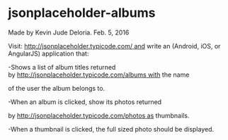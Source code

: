 # jsonplaceholder-albums
Made by Kevin Jude Deloria. Feb. 5, 2016

Visit: http://jsonplaceholder.typicode.com/ and write an (Android, iOS, or AngularJS) application that:

-Shows a list of album titles returned by http://jsonplaceholder.typicode.com/albums with the name 

of the user the album belongs to.

-When an album is clicked, show its photos returned 

by http://jsonplaceholder.typicode.com/photos as thumbnails.

-When a thumbnail is clicked, the full sized photo should be displayed.

